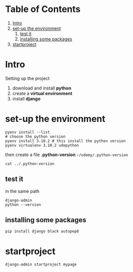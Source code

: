 
# Table of Contents

1.  [Intro](#orgbb52650)
2.  [set-up the environment](#org12f1833)
    1.  [test it](#orgf3a57dc)
    2.  [installing some packages](#org0d814ba)
3.  [startproject](#orgcb798c5)



<a id="orgbb52650"></a>

# Intro

Setting up the project

1.  download and install **python**
2.  create a **virtual environment**
3.  install **django**


<a id="org12f1833"></a>

# set-up the environment

    pyenv install --list
    # choose the python version
    pyenv install 3.10.2 # this install the python version
    pyenv virtualenv 3.10.2 udepython

then create a file **.python-version**
`~/udemy/.python-version`

    cat ../.python-version


<a id="orgf3a57dc"></a>

## test it

in the same path

    django-admin
    python --version


<a id="org0d814ba"></a>

## installing some packages

    pip install django black autopep8


<a id="orgcb798c5"></a>

# startproject

    django-admin startproject mypage

